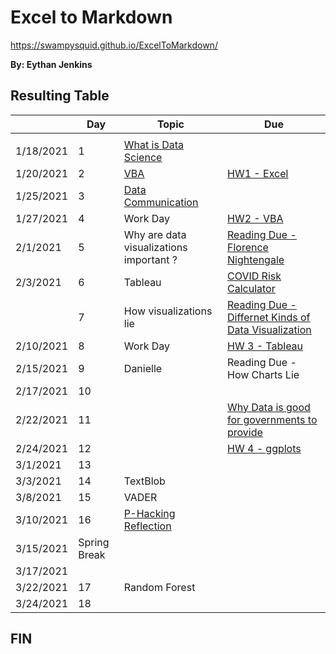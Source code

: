 # **Excel to Markdown**
https://swampysquid.github.io/ExcelToMarkdown/

**By: Eythan Jenkins**

## Resulting Table

| | **Day**| **Topic**| **Due**| 
| ---| ---| ---| ---| 
| | | | | 
| 1/18/2021| 1| [<u>What is Data Science </u>](https://docs.google.com/document/d/1yhVB9DfddvJIiXitX2ZC1W0D3cJbcvib5fWmUlgqNO0/edit)| | 
| 1/20/2021| 2| [<u>VBA</u>](https://docs.google.com/document/d/1ASoeI5CjFgyQTBm-HFPvmRC_94niTPx4s9crQEDVb10/edit)| [<u>HW1 - Excel</u>](https://docs.google.com/document/d/1g8eOYNe9sDmrstRgvFRZBskxjaIaD7Za4lFXSgPPkVw/edit)| 
| 1/25/2021| 3| [<u>Data Communication</u>](https://docs.google.com/document/d/1PTe_eezbRdZcxIOODyiQzDM4vtjVNJkVDC_7vZQSoZE/edit)| | 
| 1/27/2021| 4| Work Day| <u>HW2 - VBA</u>| 
| 2/1/2021| 5| Why are data visualizations important ?| [<u>Reading Due - Florence Nightengale</u>](https://docs.google.com/forms/d/1FBgScIpV9Vpa-jb1nlWuoCqOxFE7v5SmQtacpFHpIq8/edit)| 
| 2/3/2021| 6| Tableau| [<u>COVID Risk Calculator</u>](https://www.nytimes.com/2021/12/30/style/covid-risk-calculator.html)| 
|  | 7| How visualizations lie| [<u>Reading Due - Differnet Kinds of Data Visualization</u>](https://github.com/arielcwebster/DataScience/blob/main/visualdatacommunication.pdf)| 
| 2/10/2021| 8| Work Day| [<u>HW 3 - Tableau</u>](https://docs.google.com/document/d/1bta4t39rpvl-kXgO2pmZPGypWnYyBbiyzCPek9kxv9E/edit)| 
| 2/15/2021| 9| Danielle| Reading Due - How Charts Lie| 
| 2/17/2021| 10|  | | 
| 2/22/2021| 11|  | [<u>Why Data is good for governments to provide</u>](https://www.theguardian.com/local-government-network/2013/oct/21/open-data-us-san-francisco)| 
| 2/24/2021| 12|  | <u>HW 4 - ggplots</u>| 
| 3/1/2021| 13|  |  | 
| 3/3/2021| 14| TextBlob|  | 
| 3/8/2021| 15| VADER|  | 
| 3/10/2021| 16| [<u>P-Hacking Reflection</u>](https://rss.onlinelibrary.wiley.com/doi/epdf/10.1111/1740-9713.01505)|  | 
| 3/15/2021| Spring Break| |  | 
| 3/17/2021| | |  | 
| 3/22/2021| 17| Random Forest|  | 
| 3/24/2021| 18| |  | 



## FIN
